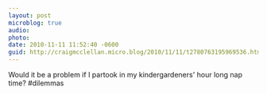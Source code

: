 ```yaml
---
layout: post
microblog: true
audio: 
photo: 
date: 2010-11-11 11:52:40 -0600
guid: http://craigmcclellan.micro.blog/2010/11/11/t2780763195969536.html
---
```

Would it be a problem if I partook in my kindergardeners' hour long nap time? #dilemmas

